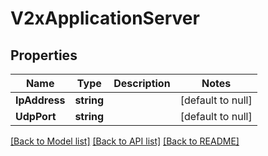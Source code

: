 # V2xApplicationServer

## Properties
Name | Type | Description | Notes
------------ | ------------- | ------------- | -------------
**IpAddress** | **string** |  | [default to null]
**UdpPort** | **string** |  | [default to null]

[[Back to Model list]](../README.md#documentation-for-models) [[Back to API list]](../README.md#documentation-for-api-endpoints) [[Back to README]](../README.md)

